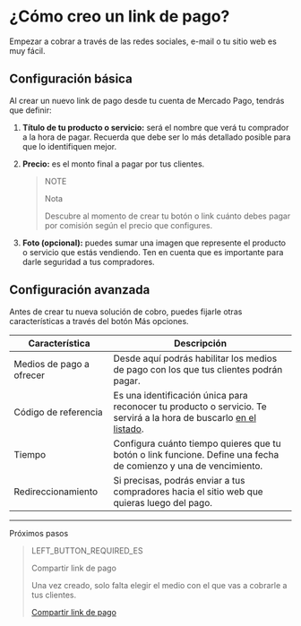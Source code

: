 # ¿Cómo creo un link de pago?

Empezar a cobrar a través de las redes sociales, e-mail o tu sitio web es muy fácil.

## Configuración básica

Al crear un nuevo link de pago desde tu cuenta de Mercado Pago, tendrás que definir:

1. **Título de tu producto o servicio:** será el nombre que verá tu comprador a la hora de pagar. Recuerda que debe ser lo más detallado posible para que lo identifiquen mejor.
2. **Precio:** es el monto final a pagar por tus clientes.

    > NOTE
    > 
    > Nota
    > 
    > Descubre al momento de crear tu botón o link cuánto debes pagar por comisión según el precio que configures.

3. **Foto (opcional):** puedes sumar una imagen que represente el producto o servicio que estás vendiendo. Ten en cuenta que es importante para darle seguridad a tus compradores.

## Configuración avanzada
Antes de crear tu nueva solución de cobro, puedes fijarle otras características a través del botón Más opciones.

| **Característica** | **Descripción** |
| --- | --- |
| Medios de pago a ofrecer | Desde aquí podrás habilitar los medios de pago con los que tus clientes podrán pagar. |
| Código de referencia | Es una identificación única para reconocer tu producto o servicio. Te servirá a la hora de buscarlo [en el listado](https://www.mercadopago[FAKER][URL][DOMAIN]/tools/list). |
| Tiempo | Configura cuánto tiempo quieres que tu botón o link funcione. Define una fecha de comienzo y una de vencimiento. |
| Redireccionamiento | Si precisas, podrás enviar a tus compradores hacia el sitio web que quieras luego del pago. |

---
Próximos pasos
> LEFT_BUTTON_REQUIRED_ES
>
> Compartir link de pago
>
> Una vez creado, solo falta elegir el medio con el que vas a cobrarle a tus clientes.
>
> [Compartir link de pago](https://www.mercadopago[FAKER][URL][DOMAIN]/developers/es/guides/online-payments/payment-link/share-button/)